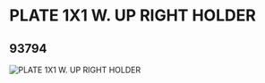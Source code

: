 # PLATE 1X1 W. UP RIGHT HOLDER
## 93794
![PLATE 1X1 W. UP RIGHT HOLDER](https://lc-www-live-s.legocdn.com/media/bricks/5/2/4617081.jpg)